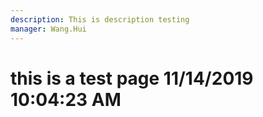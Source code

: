 ```yaml
---
description: This is description testing
manager: Wang.Hui
---
```

# this is a test page 11/14/2019 10:04:23 AM